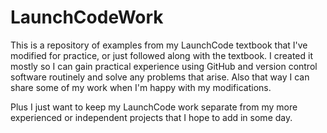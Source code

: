 # LaunchCodeWork

This is a repository of examples from my LaunchCode textbook that I've modified for practice, or just followed along with the textbook.
I created it mostly so I can gain practical experience using GitHub and version control software routinely and solve any problems that arise.
Also that way I can share some of my work when I'm happy with my modifications.

Plus I just want to keep my LaunchCode work separate from my more experienced or independent projects that I hope to add in some day.
